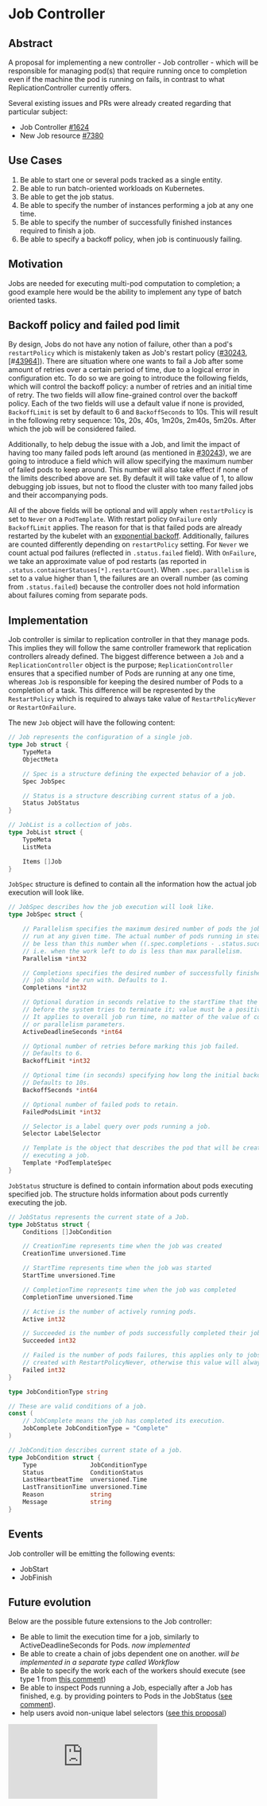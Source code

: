 # Job Controller

## Abstract

A proposal for implementing a new controller - Job controller - which will be responsible
for managing pod(s) that require running once to completion even if the machine
the pod is running on fails, in contrast to what ReplicationController currently offers.

Several existing issues and PRs were already created regarding that particular subject:
* Job Controller [#1624](https://github.com/kubernetes/kubernetes/issues/1624)
* New Job resource [#7380](https://github.com/kubernetes/kubernetes/pull/7380)


## Use Cases

1. Be able to start one or several pods tracked as a single entity.
1. Be able to run batch-oriented workloads on Kubernetes.
1. Be able to get the job status.
1. Be able to specify the number of instances performing a job at any one time.
1. Be able to specify the number of successfully finished instances required to finish a job.
1. Be able to specify a backoff policy, when job is continuously failing.


## Motivation

Jobs are needed for executing multi-pod computation to completion; a good example
here would be the ability to implement any type of batch oriented tasks.


## Backoff policy and failed pod limit

By design, Jobs do not have any notion of failure, other than a pod's `restartPolicy`
which is mistakenly taken as Job's restart policy ([#30243](https://github.com/kubernetes/kubernetes/issues/30243),
[#[43964](https://github.com/kubernetes/kubernetes/issues/43964)]).  There are
situation where one wants to fail a Job after some amount of retries over a certain
period of time, due to a logical error in configuration etc.  To do so we are going
to introduce the following fields, which will control the backoff policy: a number of
retries and an initial time of retry.  The two fields will allow fine-grained control
over the backoff policy.  Each of the two fields will use a default value if none
is provided,  `BackoffLimit` is set by default to 6 and `BackoffSeconds` to 10s.
This will result in the following retry sequence: 10s, 20s, 40s, 1m20s, 2m40s,
5m20s.  After which the job will be considered failed.

Additionally, to help debug the issue with a Job, and limit the impact of having
too many failed pods left around (as mentioned in [#30243](https://github.com/kubernetes/kubernetes/issues/30243)),
we are going to introduce a field which will allow specifying the maximum number
of failed pods to keep around.  This number will also take effect if none of the
limits described above are set. By default it will take value of 1, to allow debugging
job issues, but not to flood the cluster with too many failed jobs and their
accompanying pods.

All of the above fields will be optional and will apply when `restartPolicy` is
set to `Never` on a `PodTemplate`.  With restart policy `OnFailure` only `BackoffLimit`
applies. The reason for that is that failed pods are already restarted by the
kubelet with an [exponential backoff](https://kubernetes.io/docs/concepts/workloads/pods/pod-lifecycle/#restart-policy).
Additionally, failures are counted differently depending on `restartPolicy`
setting.  For `Never` we count actual pod failures (reflected in `.status.failed`
field). With `OnFailure`, we take an approximate value of pod restarts (as reported
in `.status.containerStatuses[*].restartCount`).
When `.spec.parallelism` is set to a value higher than 1, the failures are an
overall number (as coming from `.status.failed`) because the controller does not
hold information about failures coming from separate pods.


## Implementation

Job controller is similar to replication controller in that they manage pods.
This implies they will follow the same controller framework that replication
controllers already defined.  The biggest difference between a `Job` and a
`ReplicationController` object is the purpose; `ReplicationController`
ensures that a specified number of Pods are running at any one time, whereas
`Job` is responsible for keeping the desired number of Pods to a completion of
a task.  This difference will be represented by the `RestartPolicy` which is
required to always take value of `RestartPolicyNever` or `RestartOnFailure`.


The new `Job` object will have the following content:

```go
// Job represents the configuration of a single job.
type Job struct {
    TypeMeta
    ObjectMeta

    // Spec is a structure defining the expected behavior of a job.
    Spec JobSpec

    // Status is a structure describing current status of a job.
    Status JobStatus
}

// JobList is a collection of jobs.
type JobList struct {
    TypeMeta
    ListMeta

    Items []Job
}
```

`JobSpec` structure is defined to contain all the information how the actual job execution
will look like.

```go
// JobSpec describes how the job execution will look like.
type JobSpec struct {

    // Parallelism specifies the maximum desired number of pods the job should
    // run at any given time. The actual number of pods running in steady state will
    // be less than this number when ((.spec.completions - .status.successful) < .spec.parallelism),
    // i.e. when the work left to do is less than max parallelism.
    Parallelism *int32

    // Completions specifies the desired number of successfully finished pods the
    // job should be run with. Defaults to 1.
    Completions *int32

    // Optional duration in seconds relative to the startTime that the job may be active
    // before the system tries to terminate it; value must be a positive integer.
    // It applies to overall job run time, no matter of the value of completions
    // or parallelism parameters.
    ActiveDeadlineSeconds *int64

    // Optional number of retries before marking this job failed.
    // Defaults to 6.
    BackoffLimit *int32

    // Optional time (in seconds) specifying how long the initial backoff will last.
    // Defaults to 10s.
    BackoffSeconds *int64

    // Optional number of failed pods to retain.
    FailedPodsLimit *int32

    // Selector is a label query over pods running a job.
    Selector LabelSelector

    // Template is the object that describes the pod that will be created when
    // executing a job.
    Template *PodTemplateSpec
}
```

`JobStatus` structure is defined to contain information about pods executing
specified job.  The structure holds information about pods currently executing
the job.

```go
// JobStatus represents the current state of a Job.
type JobStatus struct {
    Conditions []JobCondition

    // CreationTime represents time when the job was created
    CreationTime unversioned.Time

    // StartTime represents time when the job was started
    StartTime unversioned.Time

    // CompletionTime represents time when the job was completed
    CompletionTime unversioned.Time

    // Active is the number of actively running pods.
    Active int32

    // Succeeded is the number of pods successfully completed their job.
    Succeeded int32

    // Failed is the number of pods failures, this applies only to jobs
    // created with RestartPolicyNever, otherwise this value will always be 0.
    Failed int32
}

type JobConditionType string

// These are valid conditions of a job.
const (
    // JobComplete means the job has completed its execution.
    JobComplete JobConditionType = "Complete"
)

// JobCondition describes current state of a job.
type JobCondition struct {
    Type               JobConditionType
    Status             ConditionStatus
    LastHeartbeatTime  unversioned.Time
    LastTransitionTime unversioned.Time
    Reason             string
    Message            string
}
```

## Events

Job controller will be emitting the following events:
* JobStart
* JobFinish

## Future evolution

Below are the possible future extensions to the Job controller:
* Be able to limit the execution time for a job, similarly to ActiveDeadlineSeconds for Pods. *now implemented*
* Be able to create a chain of jobs dependent one on another. *will be implemented in a separate type called Workflow*
* Be able to specify the work each of the workers should execute (see type 1 from
  [this comment](https://github.com/kubernetes/kubernetes/issues/1624#issuecomment-97622142))
* Be able to inspect Pods running a Job, especially after a Job has finished, e.g.
  by providing pointers to Pods in the JobStatus ([see comment](https://github.com/kubernetes/kubernetes/pull/11746/files#r37142628)).
* help users avoid non-unique label selectors ([see this proposal](../../docs/design/selector-generation.md))


<!-- BEGIN MUNGE: GENERATED_ANALYTICS -->
[![Analytics](https://kubernetes-site.appspot.com/UA-36037335-10/GitHub/docs/proposals/job.md?pixel)]()
<!-- END MUNGE: GENERATED_ANALYTICS -->
